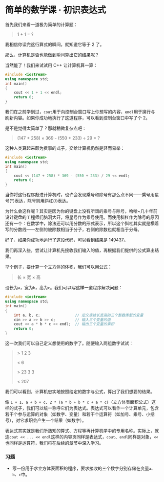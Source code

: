 # 简单的数学课 · 初识表达式

首先我们来看一道极为简单的计算题：

> 1 + 1 = ?

我相信你读完这行算式的瞬间，就知道它等于 2 了。

那么，计算机是否也能做到瞬间算出它的结果呢？

当然能了！我们来试试用 C++ 让计算机算一算：

```c++
#include <iostream>
using namespace std;
int main()
{
	cout << 1 + 1 << endl;
    return 0;
}
```

我们在之前学到过，```cout```用于向控制台窗口写上你想写的内容，```endl```用于换行与刷新内容。如果你成功地执行了这道程序，可以看到控制台窗口中写了个 2。

是不是觉得太简单了？那就稍微复杂点吧：

> (147 + 258) × 369 - (550 + 233) ÷ 29 = ?

这种人类算起来颇为费事的式子，交给计算机仍然是轻而易举：

```c++
#include <iostream>
using namespace std;
int main()
{
	cout << (147 + 258) * 369 - (550 + 233) / 29 << endl;
    return 0;
}
```

当你将这行程序敲进计算机时，也许会发现乘号和除号有那么点不同——乘号用星号(*)表达，除号则用斜杠(/)表达。

为什么会这样呢？其实是因为你的键盘上没有所谓的乘号与除号，哈哈~几十年前设计键盘的工程师们脑洞大开，将星号作为乘号使用。而使用斜杠作为除号的原因还有一个：在数学中，除法还可以用分数的形式表示，所以这个斜杠其实就是横着写的分数线——左侧的被除数相当于分子，右侧的除数也就相当于分母。

好了，如果你成功地运行了这段代码，可以看到结果是 149437。

我们再深入些，尝试让计算机先接收我们输入的值，再根据我们提供的公式算出结果。

举个例子，要计算一个立方体的体积，我们可以用公式：

> 长 × 宽 × 高

设长为```a```，宽为```b```，高为```c```。我们可以写这样一道程序解决问题：

```c++
#include <iostream>
using namespace std;
int main()
{
	int a, b, c;				// 定义表达长宽高的三个整数类型的变量
    cin >> a >> b >> c;			// 输入三个变量的值
    cout << a * b * c << endl;	// 输出三个变量的乘积
    return 0;
}
```

这一次我们可以自己定义想使用的数字了。随便输入两组数字试试：

> \> 1 2 3
>
> < 6
>
> \> 23 3 3
>
> < 207

我们可以看到，计算机忠实地按照给定的数字与公式，算出了我们想要的结果。



像 ```1 + 1```、```a + b + c```、```2 * (a * b + b * c + a * c)```（立方体表面积公式）这样的式子，我们可以统一称呼它们为表达式。表达式可以看作一个计算单元，包含若干个参与运算的对象（如数字、变量）和若干个运算符（如加号、乘号、小括号），对它求职会产生一个结果（如数字）。

表达式其实就是我们所熟知的算式、方程等再计算机学中的专用名称。实际上，就连```cout << ... << endl```这样的内容页同样是表达式，```cout```、```endl```同样是对象，```<<```也同样是运算符，我们将在后续的章节中深入学习。



### 习题

- 写一份用于求立方体表面积的程序，要求接收的三个数字分别存储在变量```a```、```b```、```c```中。